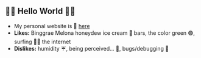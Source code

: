 ## 🌊🌊 Hello World 🌊🌊

- My personal website is 📍 [here](https://eilleeenz.com/)
- **Likes:** Binggrae Melona honeydew ice cream 🍦 bars, the color green 🟢, surfing 🏄‍♀️ the internet
- **Dislikes:** humidity ☔, being perceived... 🧐, bugs/debugging 🐛

<!--
**fanteastick/fanteastick** is a ✨ _special_ ✨ repository because its `README.md` (this file) appears on your GitHub profile.

Here are some ideas to get you started:

- 🔭 I’m currently working on ...
- 🌱 I’m currently learning ...
- 👯 I’m looking to collaborate on ...
- 🤔 I’m looking for help with ...
- 💬 Ask me about ...
- 📫 How to reach me: ...
- 😄 Pronouns: ...
- ⚡ Fun fact: ...
-->
